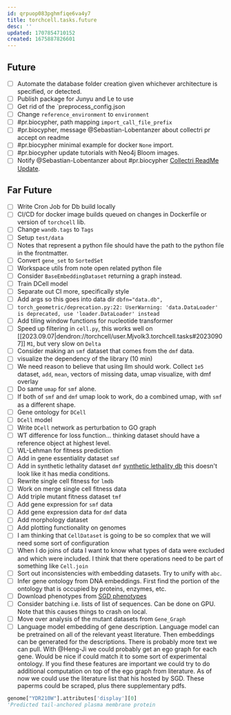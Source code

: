 ```yaml
---
id: qrpuop083pghmfiqe6va4y7
title: torchcell.tasks.future
desc: ''
updated: 1707854710152
created: 1675887826601
---
```

## Future

- [ ] Automate the database folder creation given whichever architecture is specified, or detected.
- [ ] Publish package for Junyu and Le to use
- [ ] Get rid of the `preprocess_config.json
- [ ] Change `reference_environment` to `environment`
- [ ] #pr.biocypher, path mapping `import_call_file_prefix`
- [ ] #pr.biocypher, message @Sebastian-Lobentanzer about collectri pr accept on readme
- [ ] #pr.biocypher minimal example for docker `None` import.
- [ ] #pr.biocypher update tutorials with Neo4j Bloom images.
- [ ] Notify @Sebastian-Lobentanzer about #pr.biocypher [Collectri ReadMe Update](https://github.com/biocypher/collectri/pull/1).

## Far Future

- [ ] Write Cron Job for Db build locally
- [ ] CI/CD for docker image builds queued on changes in Dockerfile or version of `torchcell` lib.
- [ ] Change `wandb.tags` to `Tags`
- [ ] Setup `test/data`
- [ ] Notes that represent a python file should have the path to the python file in the frontmatter.
- [ ] Convert `gene_set` to `SortedSet`
- [ ] Workspace utils from note open related python file
- [ ] Consider `BaseEmbeddingDataset` returning a graph instead.
- [ ] Train DCell model
- [ ] Separate out CI more, specifically style
- [ ] Add args so this goes into data dir `dbfn="data.db",`
- [ ] `torch_geometric/deprecation.py:22: UserWarning: 'data.DataLoader' is deprecated, use 'loader.DataLoader' instead`
- [ ] Add tiling window functions for nucleotide transformer
- [ ] Speed up filtering in `cell.py`, this works well on [[2023.09.07|dendron://torchcell/user.Mjvolk3.torchcell.tasks#20230907]] `M1`, but very slow on `Delta`
- [ ] Consider making an `smf` dataset that comes from the `dmf` data.
- [ ] visualize the dependency of the library (10 min)
- [ ] We need reason to believe that using llm should work. Collect `1e5` dataset, `add`, `mean`, vectors of missing data, umap visualize, with dmf overlay
- [ ] Do same `umap` for `smf` alone.
- [ ] If both of `smf` and `dmf` umap look to work, do a combined umap, with `smf` as a different shape.
- [ ] Gene ontology for `DCell`
- [ ] `DCell` model
- [ ] Write `DCell` network as perturbation to GO graph
- [ ] WT difference for loss function... thinking dataset should have a reference object at highest level.
- [ ] WL-Lehman for fitness prediction
- [ ] Add in gene essentiality dataset `smf`
- [ ] Add in synthetic lethality dataset `dmf` [synthetic lethality db](https://synlethdb.sist.shanghaitech.edu.cn/v2/#/) this doesn't look like it has media conditions.
- [ ] Rewrite single cell fitness for `lmdb`
- [ ] Work on merge single cell fitness data
- [ ] Add triple mutant fitness dataset `tmf`
- [ ] Add gene expression for `smf` data
- [ ] Add gene expression data for `dmf` data
- [ ] Add morphology dataset
- [ ] Add plotting functionality on genomes
- [ ] I am thinking that `CellDataset` is going to be so complex that we will need some sort of configuration
- [ ] When I do joins of data I want to know what types of data were excluded and which were included. I think that there operations need to be part of something like `Cell.join`
- [ ] Sort out inconsistencies with embedding datasets. Try to unify with `abc`.
- [ ] Infer gene ontology from DNA embeddings. First find the portion of the ontology that is occupied by proteins, enzymes, etc.
- [ ] Download phenotypes from [SGD phenotypes](http://sgd-archive.yeastgenome.org/curation/literature/)
- [ ] Consider batching i.e. lists of list of sequences. Can be done on GPU. Note that this causes things to crash on local.
- [ ] Move over analysis of the mutant datasets from `Gene_Graph`
- [ ] Language model embedding of gene description. Language model can be pretrained on all of the relevant yeast literature. Then embeddings can be generated for the descriptions. There is probably more text we can pull. With @Heng-Ji we could probably get an ego graph for each gene. Would be nice if could match it to some sort of experimental ontology. If you find these features are important we could try to do additional computation on top of the ego graph from literature. As of now we could use the literature list that his hosted by SGD. These paperms could be scraped, plus there supplementary pdfs.

```python
genome["YDR210W"].attributes['display'][0]
'Predicted tail-anchored plasma membrane protein
```
